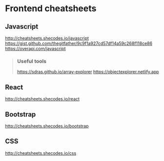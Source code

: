 # Frontend cheatsheets

## Javascript

<http://cheatsheets.shecodes.io/javascript>
<https://gist.github.com/thegitfather/9c9f1a927cd57df14a59c268f118ce86>
<https://overapi.com/javascript>

> ### Useful tools
>
> <https://sdras.github.io/array-explorer>
> <https://objectexplorer.netlify.app>

## React

<http://cheatsheets.shecodes.io/react>

## Bootstrap

<http://cheatsheets.shecodes.io/bootstrap>

## CSS

<http://cheatsheets.shecodes.io/css>
